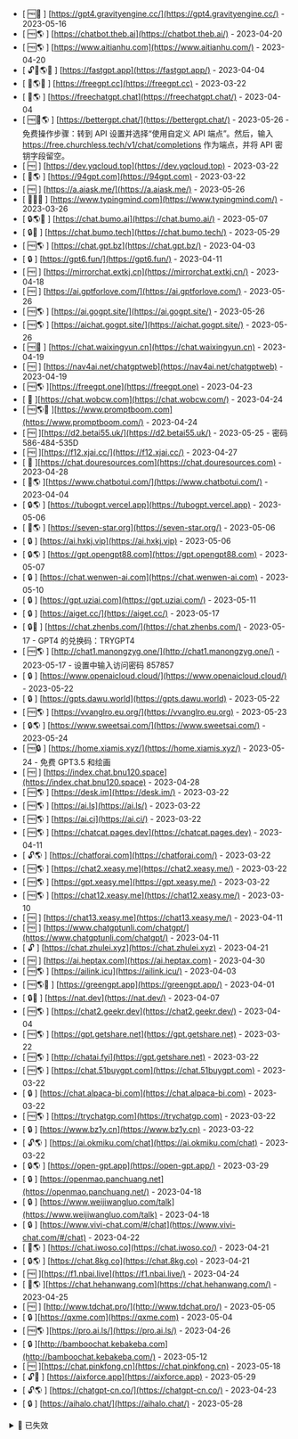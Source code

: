 
<!-- new-add-begin -->



<!-- new-add-end -->

<!-- normal-begin -->

- [ 🆓💪 ] [https://gpt4.gravityengine.cc/](https://gpt4.gravityengine.cc/) - 2023-05-16
- [ 🆓🌎 ] [https://chatbot.theb.ai](https://chatbot.theb.ai/) - 2023-04-20
- [ 🆓🌎 ] [https://www.aitianhu.com](https://www.aitianhu.com/) - 2023-04-20
- [ 🔓🔑🌎💪 ] [https://fastgpt.app](https://fastgpt.app/) - 2023-04-04
- [ 🔑🌎💪 ] [https://freegpt.cc](https://freegpt.cc) - 2023-03-22
- [ 🔑🌎 ] [https://freechatgpt.chat](https://freechatgpt.chat/) - 2023-04-04
- [ 🆓🔑🌎 ] [https://bettergpt.chat/](https://bettergpt.chat/) - 2023-05-26 - 免费操作步骤：转到 API 设置并选择“使用自定义 API 端点”。然后，输入 https://free.churchless.tech/v1/chat/completions 作为端点，并将 API 密钥字段留空。
- [ 🆓 ] [https://dev.yqcloud.top](https://dev.yqcloud.top) - 2023-03-22
- [ 🔑🌎 ] [https://94gpt.com](https://94gpt.com) - 2023-03-22
- [ 🆓 ] [https://a.aiask.me/](https://a.aiask.me/) - 2023-05-26
- [ 🔑💪🧰 ] [https://www.typingmind.com](https://www.typingmind.com/) - 2023-03-26
- [ 🔒🌎💪 ] [https://chat.bumo.ai](https://chat.bumo.ai/) - 2023-05-07
- [ 🔒💪 ] [https://chat.bumo.tech](https://chat.bumo.tech/) - 2023-05-29
- [ 🆓🌎 ] [https://chat.gpt.bz](https://chat.gpt.bz/) - 2023-04-03
- [ 🔒 ] [https://gpt6.fun/](https://gpt6.fun/) - 2023-04-11
- [ 🆓 ] [https://mirrorchat.extkj.cn](https://mirrorchat.extkj.cn/) - 2023-04-18
- [ 🆓 ] [https://ai.gptforlove.com/](https://ai.gptforlove.com/) - 2023-05-26
- [ 🆓🌎 ] [https://ai.gogpt.site/](https://ai.gogpt.site/) - 2023-05-26
- [ 🆓🌎 ] [https://aichat.gogpt.site/](https://aichat.gogpt.site/) - 2023-05-26
- [ 🆓🧰 ] [https://chat.waixingyun.cn](https://chat.waixingyun.cn) - 2023-04-19
- [ 🆓 ] [https://nav4ai.net/chatgptweb](https://nav4ai.net/chatgptweb) - 2023-04-19
- [ 🆓🌎 ][https://freegpt.one](https://freegpt.one) - 2023-04-23
- [ 👀 ][https://chat.wobcw.com](https://chat.wobcw.com/) - 2023-04-24
- [ 🆓🌎🧰 ][https://www.promptboom.com](https://www.promptboom.com/) - 2023-04-24
- [ 🆓 ][https://d2.betai55.uk/](https://d2.betai55.uk/) - 2023-05-25 - 密码 586-484-535D
- [ 🆓 ][https://f12.xjai.cc/](https://f12.xjai.cc/) - 2023-04-27
- [ 👀 ][https://chat.douresources.com](https://chat.douresources.com) - 2023-04-28
- [ 🔑🌎 ][https://www.chatbotui.com/](https://www.chatbotui.com/) - 2023-04-04
- [ 🔒🌎 ] [https://tubogpt.vercel.app](https://tubogpt.vercel.app) - 2023-05-06
- [ 👀🌎 ] [https://seven-star.org](https://seven-star.org/) - 2023-05-06
- [ 🔒 ] [https://ai.hxkj.vip](https://ai.hxkj.vip) - 2023-05-06
- [ 🔒🌎 ] [https://gpt.opengpt88.com](https://gpt.opengpt88.com) - 2023-05-07
- [ 🔒 ] [https://chat.wenwen-ai.com](https://chat.wenwen-ai.com) - 2023-05-10
- [ 🔒 ] [https://gpt.uziai.com](https://gpt.uziai.com/) - 2023-05-11
- [ 🔒 ] [https://aiget.cc/](https://aiget.cc/) - 2023-05-17
- [ 🔒💪 ] [https://chat.zhenbs.com/](https://chat.zhenbs.com/) - 2023-05-17 - GPT4 的兑换码：TRYGPT4
- [ 🆓🌎 ] [http://chat1.manongzyg.one/](http://chat1.manongzyg.one/) - 2023-05-17 - 设置中输入访问密码 857857
- [ 🔒 ] [https://www.openaicloud.cloud/](https://www.openaicloud.cloud/) - 2023-05-22
- [ 🔒 ] [https://gpts.dawu.world](https://gpts.dawu.world) - 2023-05-22
- [ 🆓🌎 ] [https://vvanglro.eu.org/](https://vvanglro.eu.org) - 2023-05-23
- [ 🔒🌎 ] [https://www.sweetsai.com/](https://www.sweetsai.com/) - 2023-05-24
- [ 🆓🔒 ] [https://home.xiamis.xyz/](https://home.xiamis.xyz/) - 2023-05-24 - 免费 GPT3.5 和绘画
- [ 🆓 ] [https://index.chat.bnu120.space](https://index.chat.bnu120.space) - 2023-04-28
- [ 🆓🌎 ] [https://desk.im](https://desk.im/) - 2023-03-22
- [ 🆓🌎 ] [https://ai.ls](https://ai.ls/) - 2023-03-22
- [ 🆓🌎 ] [https://ai.ci](https://ai.ci/) - 2023-03-22
- [ 🆓🌎 ] [https://chatcat.pages.dev](https://chatcat.pages.dev) - 2023-04-11
- [ 🔓🌎 ] [https://chatforai.com](https://chatforai.com/) - 2023-03-22
- [ 🆓🌎 ] [https://chat2.xeasy.me](https://chat2.xeasy.me/) - 2023-03-22
- [ 🆓🌎 ] [https://gpt.xeasy.me](https://gpt.xeasy.me/) - 2023-03-22
- [ 🆓🌎 ] [https://chat12.xeasy.me](https://chat12.xeasy.me/) - 2023-03-10
- [ 🆓 ] [https://chat13.xeasy.me](https://chat13.xeasy.me/) - 2023-04-11
- [ 🆓 ] [https://www.chatgptunli.com/chatgpt/](https://www.chatgptunli.com/chatgpt/) - 2023-04-11
- [ 🔓 ] [https://chat.zhulei.xyz](https://chat.zhulei.xyz) - 2023-04-21
- [ 🆓 ] [https://ai.heptax.com](https://ai.heptax.com) - 2023-04-30
- [ 🆓🌎 ] [https://ailink.icu](https://ailink.icu/) - 2023-04-03
- [ 🆓🌎🧰 ] [https://greengpt.app](https://greengpt.app/) - 2023-04-01
- [ 🔒💪 ] [https://nat.dev](https://nat.dev/) - 2023-04-07
- [ 🆓🌎 ] [https://chat2.geekr.dev](https://chat2.geekr.dev/) - 2023-04-04
- [ 🆓🌎 ] [https://gpt.getshare.net](https://gpt.getshare.net) - 2023-03-22
- [ 🆓🌎 ] [http://chatai.fyi](https://gpt.getshare.net) - 2023-03-22
- [ 🆓🌎 ] [https://chat.51buygpt.com](https://chat.51buygpt.com) - 2023-03-22
- [ 🔒 ] [https://chat.alpaca-bi.com](https://chat.alpaca-bi.com) - 2023-03-22
- [ 🆓🌎 ] [https://trychatgp.com](https://trychatgp.com) - 2023-03-22
- [ 🔒 ] [https://www.bz1y.cn](https://www.bz1y.cn) - 2023-03-22
- [ 🔓🌎 ] [https://ai.okmiku.com/chat](https://ai.okmiku.com/chat) - 2023-03-22
- [ 🔒🌎 ] [https://open-gpt.app](https://open-gpt.app/) - 2023-03-29
- [ 🔒 ] [https://openmao.panchuang.net](https://openmao.panchuang.net/) - 2023-04-18
- [ 🔒 ] [https://www.weijiwangluo.com/talk](https://www.weijiwangluo.com/talk) - 2023-04-18
- [ 🔒 ] [https://www.vivi-chat.com/#/chat](https://www.vivi-chat.com/#/chat) - 2023-04-22
- [ 🔑🌎 ] [https://chat.iwoso.co](https://chat.iwoso.co/) - 2023-04-21
- [ 🔒🌎 ] [https://chat.8kg.co](https://chat.8kg.co) - 2023-04-21
- [ 🆓 ][https://f1.nbai.live](https://f1.nbai.live/) - 2023-04-24
- [ 👀🌎 ][https://chat.hehanwang.com](https://chat.hehanwang.com/) - 2023-04-25
- [ 🆓 ] [http://www.tdchat.pro/](http://www.tdchat.pro/) - 2023-05-05
- [ 🔒 ][https://qxme.com](https://qxme.com) - 2023-05-04
- [ 🆓🌎 ][https://pro.ai.ls/](https://pro.ai.ls/) - 2023-04-26
- [ 🔒 ][http://bamboochat.kebakeba.com](http://bamboochat.kebakeba.com/) - 2023-05-12
- [ 🆓 ][https://chat.pinkfong.cn](https://chat.pinkfong.cn) - 2023-05-18
- [ 🔓🧰 ] [https://aixforce.app](https://aixforce.app) - 2023-05-29
- [ 🔓🌎 ] [https://chatgpt-cn.co/](https://chatgpt-cn.co/) - 2023-04-23
- [ 🔒 ] [https://aihalo.chat/](https://aihalo.chat/) - 2023-05-28
<!-- normal-end -->

<details>

<summary>🚫 已失效</summary>

<!-- abnormal-begin -->
- ~~[http://gpt.hz-it-dev.com/](http://gpt.hz-it-dev.com/)~~ - 2023-05-30
- ~~[https://www.freechatsgpt.com](https://www.freechatsgpt.com/)~~ - 2023-05-28
- ~~[https://qa.6bbs.cn/](https://qa.6bbs.cn/)~~ - 2023-05-28
- ~~[https://ai.dw3.io/](https://ai.dw3.io/)~~ - 2023-05-28
- ~~[https://jiehan.tech/](https://jiehan.tech/)~~ - 2023-05-28
- ~~[https://f1.52chye.cn](https://f1.52chye.cn/)~~ - 2023-05-28
- ~~[https://a.aizh.app](https://a.aizh.app/)~~ - 2023-05-28
- ~~[https://gpt.xcbl.cc](https://gpt.xcbl.cc)~~ - 2023-05-28
- ~~[https://chatgptproxy.info](https://chatgptproxy.info)~~ - 2023-05-28
- ~~[https://chat.aicn.me](https://chat.aicn.me)~~ - 2023-05-28
- ~~[https://ai.cheapy.top](https://ai.cheapy.top)~~ - 2023-05-28
- ~~[https://chatgpt.hoposoft.com](https://chatgpt.hoposoft.com/#/)~~ - 2023-05-28
- ~~[https://askgptai.com](https://askgptai.com/)~~ - 2023-05-28
- ~~[https://chat.paoying.net](https://chat.paoying.net/)~~ - 2023-05-28
- ~~[https://chats.wxredcover.cn](https://chats.wxredcover.cn/)~~ - 2023-05-28
- ~~[https://chat.zecoba.cn](https://chat.zecoba.cn/)~~ - 2023-05-28
- ~~[https://account.eaten.fun](https://account.eaten.fun/)~~ - 2023-05-28
- ~~[https://chat.livepo.top](https://chat.livepo.top)~~ - 2023-05-28
- ~~[https://askbot.club/chatgpt](https://askbot.club/chatgpt/)~~ - 2023-05-28
- ~~[https://talk.xiu.ee](https://talk.xiu.ee/)~~ - 2023-05-28
- ~~[https://1chat.c3r.ink/](https://1chat.c3r.ink/)~~ - 2023-05-28
- ~~[https://ai.icodebug.xyz/](https://ai.icodebug.xyz/)~~ - 2023-05-28
- ~~[https://aitxt.io/](https://aitxt.io/)~~ - 2023-05-28
- ~~[https://chat.v50.ltd](https://chat.v50.ltd)~~ - 2023-05-28
- ~~[https://1.nb8.ltd/](https://1.nb8.ltd/)~~ - 2023-05-28
- ~~[https://srgfdfsf.xiaowenzi.xyz/](https://srgfdfsf.xiaowenzi.xyz/)~~ - 2023-05-28
- ~~[https://chataibase.com/](https://chataibase.com/)~~ - 2023-05-28
- ~~[https://aiia.chat/](https://aiia.chat/)~~ - 2023-05-26
- ~~[https://1919abc.com](https://1919abc.com)~~ - 2023-05-26
- ~~[https://chat.ok2ai.com](https://chat.ok2ai.com/)~~ - 2023-05-26
- ~~[https://chat.bk8787.com](https://chat.bk8787.com)~~ - 2023-05-26
- ~~[https://chatgpt.dreamtrend.net](https://chatgpt.dreamtrend.net/)~~ - 2023-05-26
- ~~[http://1.15.134.164:999](http://1.15.134.164:999/)~~ - 2023-05-26
- ~~[https://chat.aidutu.cn](https://chat.aidutu.cn)~~ - 2023-05-26
- ~~[http://207.148.94.37:7860](http://207.148.94.37:7860/)~~ - 2023-05-26
- ~~[https://chatgpt.hz-it-dev.co](https://chatgpt.hz-it-dev.com/)~~ - 2023-05-26
- ~~[https://ai-pig-fly.space](https://ai-pig-fly.space/)~~ - 2023-05-26
- ~~[https://gpt.ai8.icu](https://gpt.ai8.icu)~~ - 2023-05-26
- ~~[https://x1.xjai.cc](https://x1.xjai.cc/)~~ - 2023-05-26
- ~~[http://chat.cutim.one](http://chat.cutim.one/)~~ - 2023-05-26
- ~~[http://chat.cutim.top](http://chat.cutim.top)~~ - 2023-05-26
- ~~[https://chat.xiami.one](https://chat.xiami.one)~~ - 2023-05-26
- ~~[https://chat.gptplus.one](https://chat.gptplus.one)~~ - 2023-05-26
- ~~[http://www.msai.fun](http://www.msai.fun/)~~ - 2023-05-26
- ~~[https://heimoshuiyu.github.io/chatgpt-api-web/](https://heimoshuiyu.github.io/chatgpt-api-web/?key=fakekey&api=https%3A%2F%2F3lio5ooiekcn3gxx6du2jf5wzq0mudmm.lambda-url.us-east-1.on.aws%2F&mode=fetch)~~ - 2023-04-10
- ~~[https://chatmindai.com](https://chatmindai.com/#/chat)~~ - 2023-05-26
- ~~[https://aigcfun.com](https://aigcfun.com/)~~ - 2023-05-26
- ~~[https://www.chat2ai.cn](https://www.chat2ai.cn/)~~ - 2023-05-26
- ~~[https://ai.yiios.com](https://ai.yiios.com/)~~ - 2023-05-26
- ~~[https://ai117.com](https://ai117.com)~~ - 2023-05-26
- ~~[https://chat.forchange.cn](https://chat.forchange.cn/)~~ - 2023-05-26
- ~~[https://w.betai55.uk/](https://w.betai55.uk/)~~ - 2023-05-25
- ~~[https://1chat.cc](https://1chat.cc)~~ - 2023-05-24
- ~~[http://www.tdchatd.us](http://www.tdchatd.us/)~~ - 2023-05-05
- ~~[https://gpt.gpt0.icu](https://gpt.gpt0.icu)~~ - 2023-04-28
- ~~[https://chat2.zhuleixx.top](https://chat2.zhuleixx.top/)~~ - 2023-04-21
- ~~[https://chat.ohtoai.com](https://chat.ohtoai.com/)~~ - 2023-04-20
- ~~[https://ai.zyun.vip](https://ai.zyun.vip/)~~ - 2023-04-20
- ~~[http://www.tdchat.vip](http://www.tdchat.vip/)~~ - 2023-04-20
- ~~[https://ai.bo-e.com](https://ai.bo-e.com/)~~ - 2023-04-18
- ~~[https://chat.zhuleixx.top](https://chat.zhuleixx.top/)~~ - 2023-04-16
- ~~[https://www.tdchat.com](https://www.tdchat.com/)~~ - 2023-04-13
- ~~[https://chatgpt3.fun](https://chatgpt3.fun/)~~ - 2023-04-11
- ~~[https://freegpt.one](https://freegpt.one)~~ - 2023-04-04
- ~~[http://gitopenchina.gitee.io/gpt](http://gitopenchina.gitee.io/gpt)~~ - 2023-04-04
- ~~[http://gitopenchina.gitee.io/chatgpt](http://gitopenchina.gitee.io/chatgpt)~~ - 2023-04-04
- ~~[http://gitopenchina.gitee.io/freechatgpt](http://gitopenchina.gitee.io/freechatgpt)~~ - 2023-04-10
- ~~[https://qachat.vercel.app](https://qachat.vercel.app) from <https://github.com/yesmore/QA>~~ - 2023-04-04
- ~~[https://qachat.cn](https://qachat.cn/) from <https://github.com/yesmore/QA>~~ - 2023-04-03
- ~~[https://www.askme.mom](https://www.askme.mom/)~~ - 2023-04-01
- ~~[https://chat.tgbot.co](https://chat.tgbot.co/) from <https://github.com/zu1k>~~ - 2023-04-04
- ~~[https://chatgpt.ddiu.me](https://chatgpt.ddiu.me) from <https://github.com/ddiu8081/chatgpt-demo>~~ - 2023-04-04
- ~~[https://xc.com](https://xc.com/)~~ - 2023-03-22
- ~~[https://chat.yqcloud.top](https://chat.yqcloud.top/) from <https://github.com/binjie09>~~ - 2023-04-04
- ~~[https://www.scyu.app](https://www.scyu.app/)~~ - 2023-03-22
- ~~[https://chatgpt-flutter.h7ml.cn](https://chatgpt-flutter.h7ml.cn)~~ - 2023-03-22
- ~~[https://www.aitoolgpt.com](https://www.aitoolgpt.com/)~~ - 2023-04-04
- ~~[https://www.chatsverse.xyz](https://www.chatsverse.xyz/)~~ - 2023-04-04
- ~~[https://chatapi.qload.cn](https://chatapi.qload.cn)~~ - 2023-03-22
- ~~[https://chat.ninvfeng.xyz](https://chat.ninvfeng.xyz/) from <https://github.com/ninvfeng/chatgpt>~~ - 2023-04-04


<!-- abnormal-end -->
</details>


